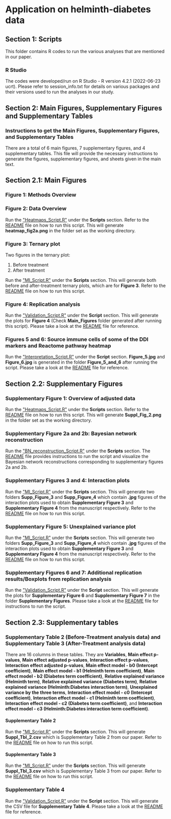 # Application on helminth-diabetes data

## Section 1: Scripts
This folder contains  R codes to run the various analyses that are mentioned in our paper.

### R Studio
The codes were developed/run on R Studio -  R version 4.2.1 (2022-06-23 ucrt). Please refer to session_info.txt for details on various packages and their versions used to run the analyses in our study.

## Section 2: Main Figures, Supplementary Figures and Supplementary Tables
### Instructions to get the Main Figures, Supplementary Figures, and Supplementary Tables
There are a total of 6 main figures, 7 supplementary figures, and 4 supplementary tables. 
This file will provide the necessary instructions to generate the figures, supplementary figures, and sheets given in the main text.

## Section 2.1: Main Figures 
### Figure 1: Methods Overview 

### Figure 2: Data Overview
Run the ["Heatmaps_Script.R"](Scripts/Heatmaps/Heatmaps_Script.R) under the **Scripts** section. Refer to the [README](Scripts/Heatmaps/README.md) file on how to run this script. This will generate **heatmap_fig2a.png** in the folder set as the working directory. 

### Figure 3: Ternary plot
Two figures in the ternary plot:

1. Before treatment 
2. After treatment 

Run the ["MI_Script.R"](Scripts/Main_and_Interaction/MI_Script.R) under the **Scripts** section. This will generate both before and after-treatment ternary plots, which are for **Figure 3**. Refer to the [README](Scripts/Main_and_Interaction/README.md) file on how to run this script.

### Figure 4: Replication analysis

Run the ["Validation_Script.R"](Scripts/Validation/Validation_Script.R) under the **Script** section. This will generate the plots for **Figure 4** (Check **Main_Figures** folder generated after running this script). Please take a look at the [README](Scripts/Validation/README.md) file for reference.

### Figures 5 and 6: Source immune cells of some of the DDI markers and Reactome pathway heatmap 

Run the ["Interpretation_Script.R"](Scripts/Interpretation/Interpretation_Script.R) under the **Script** section. **Figure_5.jpg** and **Figure_6.jpg** is generated in the folder **Figure_5_and_6** after running the script. Please take a look at the [README](Scripts/Interpretation/README.md) file for reference.

## Section 2.2: Supplementary Figures

### Supplementary Figure 1: Overview of adjusted data
Run the ["Heatmaps_Script.R"](Scripts/Heatmaps/Heatmaps_Script.R) under the **Scripts** section. Refer to the [README](Scripts/Heatmaps/README.md) file on how to run this script. This will generate **Suppl_Fig_2.png** in the folder set as the working directory. 

### Supplementary Figure 2a and 2b: Bayesian network reconstruction

Run the ["BN_reconstruction_Script.R"](Scripts/BN_reconstruction/BN_reconstruction_Script.R) under the **Scripts** section. The [README](Scripts/BN_reconstruction/README.md) file provides instructions to run the script and visualize the Bayesian network reconstructions corresponding to supplementary figures 2a and 2b.

### Supplementary Figures 3 and 4: Interaction plots
Run the ["MI_Script.R"](Scripts/Main_and_Interaction/MI_Script.R) under the **Scripts** section. This will generate two folders **Supp_Figure_3** and **Supp_Figure_4** which contain **.jpg** figures of the interaction plots used to obtain **Supplementary Figure 3** and **Supplementary Figure 4** from the manuscript respectively. Refer to the [README](Scripts/Main_and_Interaction/README.md) file on how to run this script.

### Supplementary Figure 5: Unexplained variance plot
Run the ["MI_Script.R"](Scripts/Main_and_Interaction/MI_Script.R) under the **Scripts** section. This will generate two folders **Supp_Figure_3** and **Supp_Figure_4** which contain **.jpg** figures of the interaction plots used to obtain **Supplementary Figure 3** and **Supplementary Figure 4** from the manuscript respectively. Refer to the [README](Scripts/Main_and_Interaction/README.md) file on how to run this script.


### Supplementary Figures 6 and 7: Additional replication results/Boxplots from replication analysis

Run the ["Validation_Script.R"](Scripts/Validation/Validation_Script.R) under the **Script** section. This will generate the plots for **Supplementary Figure 6** and **Supplementary Figure 7** in the folder **Supplementary Figures**. Please take a look at the [README](Scripts/Validation/README.md) file for instructions to run the script.
 

## Section 2.3: Supplementary tables

### Supplementary Table 2 (Before-Treatment analysis data) and Supplementary Table 3 (After-Treatment analysis data)

There are 16 columns in these tables. They are **Variables**, **Main effect p-values**, **Main effect adjusted p-values**, **Interaction effect p-values**, **Interaction effect adjusted p-values**, **Main effect model - b0 (Intercept coefficient)**, **Main effect model - b1 (Helminth term coefficient)**, **Main effect model - b2 (Diabetes term coefficient)**, **Relative explained variance (Helminth term)**, **Relative explained variance (Diabetes term)**, **Relative explained variance (Helminth:Diabetes interaction term)**, **Unexplained variance by the three terms**, **Interaction effect model - c0 (Intercept coefficient)**, **Interaction effect model - c1 (Helminth term coefficient)**, **Interaction effect model - c2 (Diabetes term coefficient)**, and **Interaction effect model - c3 (Helminth:Diabetes interaction term coefficient)**.

#### Supplementary Table 2 
Run the ["MI_Script.R"](Scripts/Main_and_Interaction/MI_Script.R) under the **Scripts** section. This will generate **Suppl_Tbl_2.csv** which is Supplementary Table 2 from our paper. Refer to the [README](Scripts/Main_and_Interaction/README.md) file on how to run this script.
#### Supplementary Table 3
Run the ["MI_Script.R"](Scripts/Main_and_Interaction/MI_Script.R) under the **Scripts** section. This will generate **Suppl_Tbl_3.csv** which is Supplementary Table 3 from our paper. Refer to the [README](Scripts/Main_and_Interaction/README.md) file on how to run this script.

### Supplementary Table 4 
Run the ["Validation_Script.R"](Scripts/Validation/Validation_Script.R) under the **Script** section. This will generate the CSV file for **Supplementary Table 4**. Please take a look at the [README](Scripts/Validation/README.md) file for reference.












